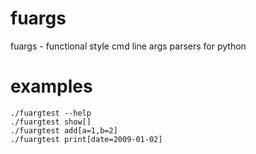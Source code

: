 # fuargs
fuargs - functional style cmd line args parsers for python

# examples

```
./fuargtest --help
./fuargtest show[]
./fuargtest add[a=1,b=2]
./fuargtest print[date=2009-01-02]
```
